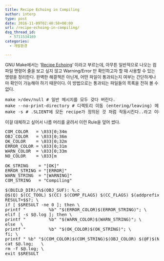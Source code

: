 ```yaml
---
title: Recipe Echoing in Compiling
author: interp
type: post
date: 2016-11-09T02:40:58+00:00
url: /recipe-echoing-in-compiling/
dsq_thread_id:
  - 5711534169
categories:
  - 개발환경

---
```

GNU Make에서는 ‘[Recipe Echoing][1]’ 이라고 부르는데, 아무튼 일반적으로 나오는 컴파일 명령어 줄을 보고 싶지 않고 Warning/Error 만 확인하고자 할 때 사용할 수 있는 명령을 정리한다. 완벽한 해결책은 아닌게, 어떤 파일이 통과되는지 여부는 간단하게나마 확인이 가능해야 하기 때문이다. 이 방법으로는 통과되는 파일들의 목록을 전혀 볼 수 없다.

<pre class="brush: bash; title: ; notranslate" title="">make &gt;/dev/null # 일반 메시지를 모두 갖다 버린다.
make --no-print-directory # 디렉토리 이동 (entering/leaving) 메시지를 보여주지 않는다.
make -s # .SLIENT에 모든 recipe가 정의된 것 처럼 작동시킨다..라고 이해했는데 맞는지 확인 바람
</pre>

이걸 대체하고 싶어서 나름 머리를 굴려서 이런 Rule을 덮어 썼다.

<pre class="brush: bash; title: ; notranslate" title="">COM_COLOR   = &#92;&#48;33[0;34m
OBJ_COLOR   = &#92;&#48;33[0;36m
OK_COLOR    = &#92;&#48;33[0;32m
ERROR_COLOR = &#92;&#48;33[0;31m
WARN_COLOR  = &#92;&#48;33[0;33m
NO_COLOR    = &#92;&#48;33[m

OK_STRING    = "[OK]"
ERROR_STRING = "[ERROR]"
WARN_STRING  = "[WARNING]"
COM_STRING   = "Compiling"

$(BUILD_DIR)/%$(OBJ_SUF): %.c
@$(Q) $(CC_TOOL) $(CC) $(COMP_FLAGS) $(CC_FLAGS) $(addprefix $(DEF_OPT),$(DEFINES)) $(addprefix $(INC_OPT),$(INCLUDES)) $(CC_OUT_OPT)$@ $&lt; 2&gt; $@.log; \
RESULT=$$?; \
if [ $$RESULT -ne 0 ]; then \
printf "         %b" "$(ERROR_COLOR)$(ERROR_STRING)"; \
elif [ -s $@.log ]; then \
printf "         %b" "$(WARN_COLOR)$(WARN_STRING)"; \
else  \
printf "         %b" "$(OK_COLOR)$(OK_STRING)"; \
fi; \
printf " %b" "$(COM_COLOR)$(COM_STRING)$(OBJ_COLOR) $(@F)$(NO_COLOR)\n"; \
cat $@.log;   \
rm -f $@.log; \
exit $$RESULT
</pre>

 [1]: https://www.gnu.org/software/make/manual/html_node/Echoing.html